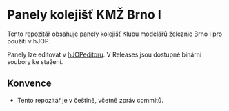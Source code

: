 # Panely kolejišť KMŽ Brno I

Tento repozitář obsahuje panely kolejišť Klubu modelářů železnic Brno I
pro použití v hJOP.

Panely lze editovat v [hJOPeditoru](https://github.com/kmzbrnoI/hJOPeditor).
V Releases jsou dostupné binární soubory ke stažení.

## Konvence

 * Tento repozitář je v češtině, včetně zpráv commitů.
